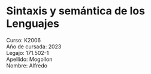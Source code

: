 # Sintaxis y semántica de los Lenguajes
Curso: K2006<br>
Año de cursada: 2023<br>
Legajo: 171.502-1<br>
Apellido: Mogollon<br>
Nombre: Alfredo
